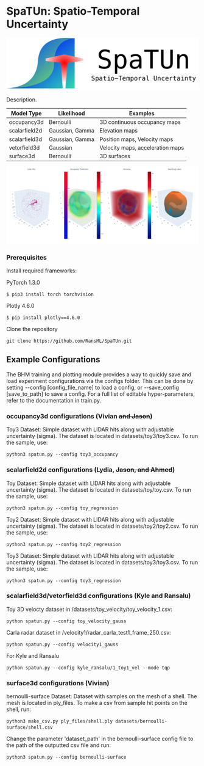 # SpaTUn: Spatio-Temporal Uncertainty
![SpaTUn](./SpaTUn.png?raw=true "SpaTUn")

Description.

| Model Type | Likelihood |Examples |
| ----------- | --- |----------- |
| occupancy3d     | Bernoulli | 3D continuous occupancy maps  |
| scalarfield2d   | Gaussian, Gamma | Elevation maps         |
| scalarfield3d   | Gaussian, Gamma | Position maps, Velocity maps |
| vetorfield3d    | Gaussian | Velocity maps, acceleration maps        |
| surface3d       | Bernoulli | 3D surfaces            |

![surf](./surf.png?raw=true "surf")

### Prerequisites

  Install required frameworks:

  PyTorch 1.3.0
  ```
  $ pip3 install torch torchvision
  ```
  Plotly 4.6.0
  ```
  $ pip install plotly==4.6.0
  ```

  Clone the repository
  ```
  git clone https://github.com/RansML/SpaTUn.git
  ```

## Example Configurations

The BHM training and plotting module provides a way to quickly save and load experiment configurations via the configs folder. This can be done by setting --config [config_file_name] to load a config, or --save_config [save_to_path] to save a config. For a full list of editable hyper-parameters, refer to the documentation in train.py.

### occupancy3d configurations (Vivian ~~and Jason~~)

Toy3 Dataset: Simple dataset with LIDAR hits along with adjustable uncertainty (sigma). The dataset is located in datasets/toy3/toy3.csv. To run the sample, use:
```
python3 spatun.py --config toy3_occupancy
```

### scalarfield2d configurations (Lydia, ~~Jason, and Ahmed~~)

Toy Dataset: Simple dataset with LIDAR hits along with adjustable uncertainty (sigma). The dataset is located in datasets/toy/toy.csv. To run the sample, use:
```
python3 spatun.py --config toy_regression
```

Toy2 Dataset: Simple dataset with LIDAR hits along with adjustable uncertainty (sigma). The dataset is located in datasets/toy2/toy2.csv. To run the sample, use:
```
python3 spatun.py --config toy2_regression
```

Toy3 Dataset: Simple dataset with LIDAR hits along with adjustable uncertainty (sigma). The dataset is located in datasets/toy3/toy3.csv. To run the sample, use:
```
python3 spatun.py --config toy3_regression
```

### scalarfield3d/vetorfield3d configurations (Kyle and Ransalu)

Toy 3D velocty dataset in /datasets/toy_velocity/toy_velocity_1.csv:
```
python spatun.py --config toy_velocity_gauss
```

Carla radar dataset in /velocity1/radar_carla_test1_frame_250.csv:
```
python spatun.py --config velocity1_gauss
```

For Kyle and Ransalu
```
python spatun.py --config kyle_ransalu/1_toy1_vel --mode tqp
```

### surface3d configurations (Vivian)

bernoulli-surface Dataset: Dataset with samples on the mesh of a shell. The mesh is located in ply_files. To make a csv from sample hit points on the shell, run:
```
python3 make_csv.py ply_files/shell.ply datasets/bernoulli-surface/shell.csv
```
Change the parameter 'dataset_path' in the bernoulli-surface config file to the path of the outputted csv file and run:
```
python3 spatun.py --config bernoulli-surface
```
